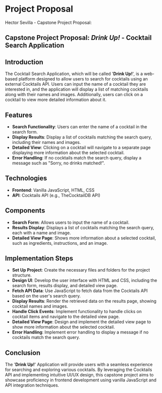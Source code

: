 # Project Proposal

Hector Sevilla - Capstone Project Proposal:

## Capstone Project Proposal: *Drink Up!* - Cocktail Search Application

## Introduction

The Cocktail Search Application, which will be called '**Drink Up!**', is a web-based platform designed to allow users to search for cocktails using an external Cocktails API. Users can input the name of a cocktail they are interested in, and the application will display a list of matching cocktails along with their names and images. Additionally, users can click on a cocktail to view more detailed information about it.

## Features

* **Search Functionality**: Users can enter the name of a cocktail in the search form.
* **Display Results**: Display a list of cocktails matching the search query, including their names and images.
* **Detailed View**: Clicking on a cocktail will navigate to a separate page displaying more information about the selected cocktail.
* **Error Handling**: If no cocktails match the search query, display a message such as "Sorry, no drinks matched!".

## Technologies

* **Frontend**: Vanilla JavaScript, HTML, CSS
* **API**: Cocktails API (e.g., TheCocktailDB API)

## Components

* **Search Form**: Allows users to input the name of a cocktail.
* **Results Display**: Displays a list of cocktails matching the search query, each with a name and image.
* **Detailed View Page**: Shows more information about a selected cocktail, such as ingredients, instructions, and an image.

## Implementation Steps

* **Set Up Project**: Create the necessary files and folders for the project structure.
* **Design UI**: Develop the user interface with HTML and CSS, including the search form, results display, and detailed view page.
* **Fetch API Data**: Use JavaScript to fetch data from the Cocktails API based on the user's search query.
* **Display Results**: Render the retrieved data on the results page, showing cocktail names and images.
* **Handle Click Events**: Implement functionality to handle clicks on cocktail items and navigate to the detailed view page.
* **Detailed View Page**: Design and implement the detailed view page to show more information about the selected cocktail.
* **Error Handling**: Implement error handling to display a message if no cocktails match the search query.

## Conclusion

The '**Drink Up!**' Application will provide users with a seamless experience for searching and exploring various cocktails. By leveraging the Cocktails API and implementing intuitive UI/UX design, this capstone project aims to showcase proficiency in frontend development using vanilla JavaScript and API integration techniques.
